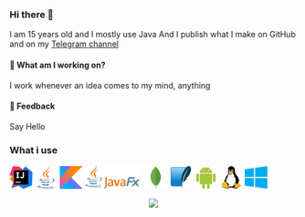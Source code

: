 ### Hi there 👋
I am 15 years old and I mostly use Java
And I publish what I make on GitHub and on my [Telegram channel](https://t.me/Explorer_browser)

#### 🌱 What am I working on?
I work whenever an idea comes to my mind, anything

#### 💬 Feedback

Say Hello

### What i use

<img src="icons/intellij-icon.svg" width=40 height=40 alt="Intellij Idea"/> <img src="icons/java-icon.svg" width=40 height=40 alt="Java"/> <img src="icons/kotlinlang-icon.svg" width=40 height=40 alt="Kotlin"/> <img src="icons/JavaFX_Logo.png" width=100 alt="JavaFX"/> <img src="icons/mongodb-icon.svg" width=40 height=40 alt="MongoDB"/> <img src="icons/sqlite-icon.svg" width=40 height=40 alt="SQLite"/> <img src="icons/android-icon.svg" width=40 height=40 alt="Android"/> <img src="icons/linux-icon.svg" width=40 height=40 alt="Linux"/> <img src="icons/windows-icon.svg" width=40 height=40 alt="Windows"/>  

<p align=center>
  <img src="https://github-readme-stats.vercel.app/api?username=AmirAli-AZ&show_icons=true&bg_color=00000000"/>
<p/>
